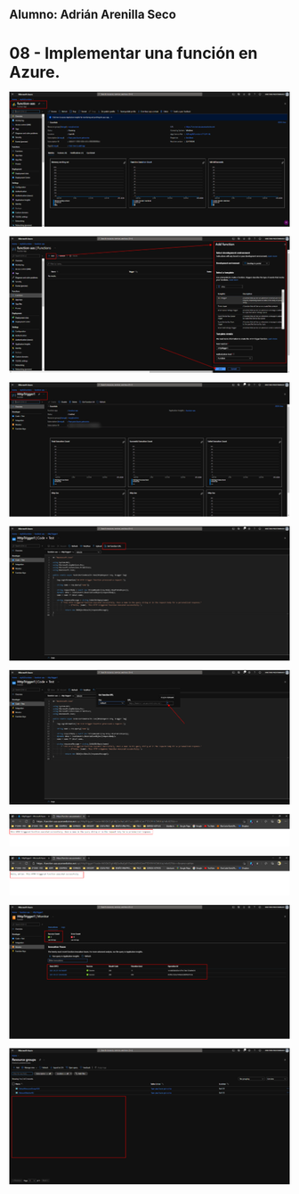 ## Alumno: Adrián Arenilla Seco

# 08 - Implementar una función en Azure.

![](Evidencias/08a-AzureFunctions.png)

![](Evidencias/08b-AzureFunctions.png)

![](Evidencias/08c-AzureFunctions.png)

![](Evidencias/08d-AzureFunctions.png)

![](Evidencias/08e-AzureFunctions.png)

![](Evidencias/08f-AzureFunctions.png)

![](Evidencias/08g-AzureFunctions.png)

![](Evidencias/08h-AzureFunctions.png)

![](Evidencias/08i-AzureFunctions.png)



